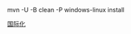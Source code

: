 
mvn -U -B clean -P windows-linux install

[国际化](https://github.com/Card-Forge/forge/commit/0a4d2005c55045b55533cb8fba85f1f13fadc8d8)
